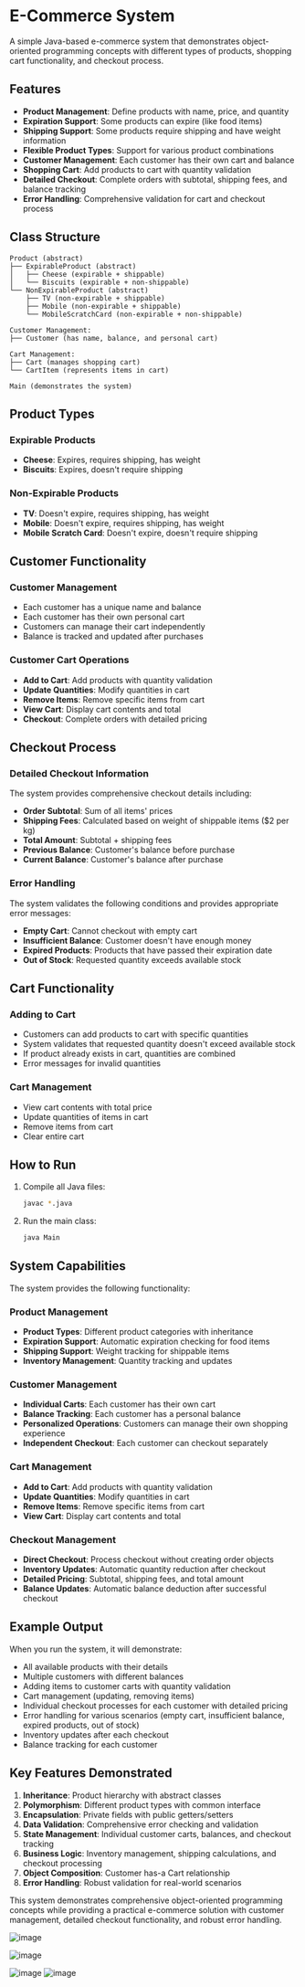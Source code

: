 # E-Commerce System

A simple Java-based e-commerce system that demonstrates object-oriented programming concepts with different types of products, shopping cart functionality, and checkout process.

## Features

- **Product Management**: Define products with name, price, and quantity
- **Expiration Support**: Some products can expire (like food items)
- **Shipping Support**: Some products require shipping and have weight information
- **Flexible Product Types**: Support for various product combinations
- **Customer Management**: Each customer has their own cart and balance
- **Shopping Cart**: Add products to cart with quantity validation
- **Detailed Checkout**: Complete orders with subtotal, shipping fees, and balance tracking
- **Error Handling**: Comprehensive validation for cart and checkout process

## Class Structure

```
Product (abstract)
├── ExpirableProduct (abstract)
│   ├── Cheese (expirable + shippable)
│   └── Biscuits (expirable + non-shippable)
└── NonExpirableProduct (abstract)
    ├── TV (non-expirable + shippable)
    ├── Mobile (non-expirable + shippable)
    └── MobileScratchCard (non-expirable + non-shippable)

Customer Management:
├── Customer (has name, balance, and personal cart)

Cart Management:
├── Cart (manages shopping cart)
└── CartItem (represents items in cart)

Main (demonstrates the system)
```

## Product Types

### Expirable Products
- **Cheese**: Expires, requires shipping, has weight
- **Biscuits**: Expires, doesn't require shipping

### Non-Expirable Products
- **TV**: Doesn't expire, requires shipping, has weight
- **Mobile**: Doesn't expire, requires shipping, has weight
- **Mobile Scratch Card**: Doesn't expire, doesn't require shipping

## Customer Functionality

### Customer Management
- Each customer has a unique name and balance
- Each customer has their own personal cart
- Customers can manage their cart independently
- Balance is tracked and updated after purchases

### Customer Cart Operations
- **Add to Cart**: Add products with quantity validation
- **Update Quantities**: Modify quantities in cart
- **Remove Items**: Remove specific items from cart
- **View Cart**: Display cart contents and total
- **Checkout**: Complete orders with detailed pricing

## Checkout Process

### Detailed Checkout Information
The system provides comprehensive checkout details including:
- **Order Subtotal**: Sum of all items' prices
- **Shipping Fees**: Calculated based on weight of shippable items ($2 per kg)
- **Total Amount**: Subtotal + shipping fees
- **Previous Balance**: Customer's balance before purchase
- **Current Balance**: Customer's balance after purchase

### Error Handling
The system validates the following conditions and provides appropriate error messages:
- **Empty Cart**: Cannot checkout with empty cart
- **Insufficient Balance**: Customer doesn't have enough money
- **Expired Products**: Products that have passed their expiration date
- **Out of Stock**: Requested quantity exceeds available stock

## Cart Functionality

### Adding to Cart
- Customers can add products to cart with specific quantities
- System validates that requested quantity doesn't exceed available stock
- If product already exists in cart, quantities are combined
- Error messages for invalid quantities

### Cart Management
- View cart contents with total price
- Update quantities of items in cart
- Remove items from cart
- Clear entire cart

## How to Run

1. Compile all Java files:
   ```bash
   javac *.java
   ```

2. Run the main class:
   ```bash
   java Main
   ```

## System Capabilities

The system provides the following functionality:

### Product Management
- **Product Types**: Different product categories with inheritance
- **Expiration Support**: Automatic expiration checking for food items
- **Shipping Support**: Weight tracking for shippable items
- **Inventory Management**: Quantity tracking and updates

### Customer Management
- **Individual Carts**: Each customer has their own cart
- **Balance Tracking**: Each customer has a personal balance
- **Personalized Operations**: Customers can manage their own shopping experience
- **Independent Checkout**: Each customer can checkout separately

### Cart Management
- **Add to Cart**: Add products with quantity validation
- **Update Quantities**: Modify quantities in cart
- **Remove Items**: Remove specific items from cart
- **View Cart**: Display cart contents and total

### Checkout Management
- **Direct Checkout**: Process checkout without creating order objects
- **Inventory Updates**: Automatic quantity reduction after checkout
- **Detailed Pricing**: Subtotal, shipping fees, and total amount
- **Balance Updates**: Automatic balance deduction after successful checkout

## Example Output

When you run the system, it will demonstrate:
- All available products with their details
- Multiple customers with different balances
- Adding items to customer carts with quantity validation
- Cart management (updating, removing items)
- Individual checkout processes for each customer with detailed pricing
- Error handling for various scenarios (empty cart, insufficient balance, expired products, out of stock)
- Inventory updates after each checkout
- Balance tracking for each customer

## Key Features Demonstrated

1. **Inheritance**: Product hierarchy with abstract classes
2. **Polymorphism**: Different product types with common interface
3. **Encapsulation**: Private fields with public getters/setters
4. **Data Validation**: Comprehensive error checking and validation
5. **State Management**: Individual customer carts, balances, and checkout tracking
6. **Business Logic**: Inventory management, shipping calculations, and checkout processing
7. **Object Composition**: Customer has-a Cart relationship
8. **Error Handling**: Robust validation for real-world scenarios

This system demonstrates comprehensive object-oriented programming concepts while providing a practical e-commerce solution with customer management, detailed checkout functionality, and robust error handling. 

![image](https://github.com/user-attachments/assets/a71dc4d8-d99a-4e00-899b-3041e5404b34)

![image](https://github.com/user-attachments/assets/9e77551b-1841-4eef-b307-8047721ed521)

![image](https://github.com/user-attachments/assets/4a25fe06-e6f2-4410-ba64-ab2ed7b0d61d)
![image](https://github.com/user-attachments/assets/84401f75-f128-4fa6-afb9-638dbfad92fd)



